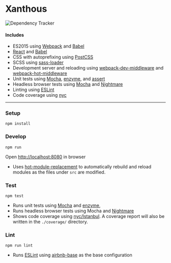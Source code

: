 # Xanthous

![Dependency Tracker](https://img.shields.io/david/gthomas-appfolio/xanthous.svg "Dependency Tracker") 

#### Includes

- ES2015 using [Webpack](https://webpack.github.io/) and [Babel](https://babeljs.io/)
- [React](https://facebook.github.io/react/) and [Babel](https://babeljs.io/)
- CSS with autoprefixing using [PostCSS](http://postcss.org/) 
- SCSS using [sass-loader](https://github.com/jtangelder/sass-loader) 
- Development server and reloading using [webpack-dev-middleware](https://github.com/webpack/webpack-dev-middleware) and [webpack-hot-middleware](https://github.com/glenjamin/webpack-hot-middleware)
- Unit tests using [Mocha](https://mochajs.org/), [enzyme](http://airbnb.io/enzyme/index.html), and [assert](https://nodejs.org/api/assert.html)
- Headless browser tests using [Mocha](https://mochajs.org/) and [Nightmare](http://www.nightmarejs.org/)
- Linting using [ESLint](http://eslint.org/)
- Code coverage using [nyc](https://github.com/istanbuljs/nyc)

----

### Setup

    npm install

### Develop

    npm run
Open [http://localhost:8080](http://localhost:8080) in browser

- Uses [hot-module-replacement](https://webpack.github.io/docs/hot-module-replacement.html) to automatically rebuild and reload modules as the files under `src` are modified.

### Test

    npm test

- Runs unit tests using [Mocha](https://mochajs.org/) and [enzyme](http://airbnb.io/enzyme/index.html),
- Runs headless browser tests using Mocha and [Nightmare](http://www.nightmarejs.org/)
- Shows code coverage using [nyc/Istanbul](https://github.com/istanbuljs/nyc).
  A coverage report will also be written in the `./coverage/` directory.

### Lint

    npm run lint

- Runs [ESLint](http://eslint.org/) using [airbnb-base](https://www.npmjs.com/package/eslint-config-airbnb-base) as the base configuration

